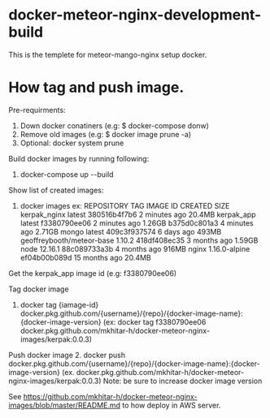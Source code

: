 # docker-meteor-nginx-development-build

This is the templete for meteor-mango-nginx setup docker.


# How tag and push image.

Pre-requirments:
1. Down docker conatiners (e.g: $ docker-compose donw)
2. Remove old images (e.g: $ docker image prune -a)
3. Optional: docker system prune

Build docker images by running following:
1. docker-compose up --build

Show list of created images:
1. docker images
ex:
REPOSITORY                  TAG                 IMAGE ID            CREATED             SIZE
kerpak_nginx                latest              380516b4f7b6        2 minutes ago       20.4MB
kerpak_app                  latest              f3380790ee06        2 minutes ago       1.26GB
<none>                      <none>              b375d0c801a3        4 minutes ago       2.71GB
mongo                       latest              409c3f937574        6 days ago          493MB
geoffreybooth/meteor-base   1.10.2              418df408ec35        3 months ago        1.59GB
node                        12.16.1             88c089733a3b        4 months ago        916MB
nginx                       1.16.0-alpine       ef04b00b089d        15 months ago       20.4MB

Get the kerpak_app image id (e.g: f3380790ee06)

Tag docker image
1. docker tag {iamage-id} docker.pkg.github.com/{username}/{repo}/{docker-image-name}:{docker-image-version}
(ex: docker tag f3380790ee06 docker.pkg.github.com/mkhitar-h/docker-meteor-nginx-images/kerpak:0.0.3)

Push docker image
2. docker push docker.pkg.github.com/{username}/{repo}/{docker-image-name}:{docker-image-version}
(ex. docker.pkg.github.com/mkhitar-h/docker-meteor-nginx-images/kerpak:0.0.3) 
Note: be sure to increase docker image version

See https://github.com/mkhitar-h/docker-meteor-nginx-images/blob/master/README.md to how deploy in AWS server.
